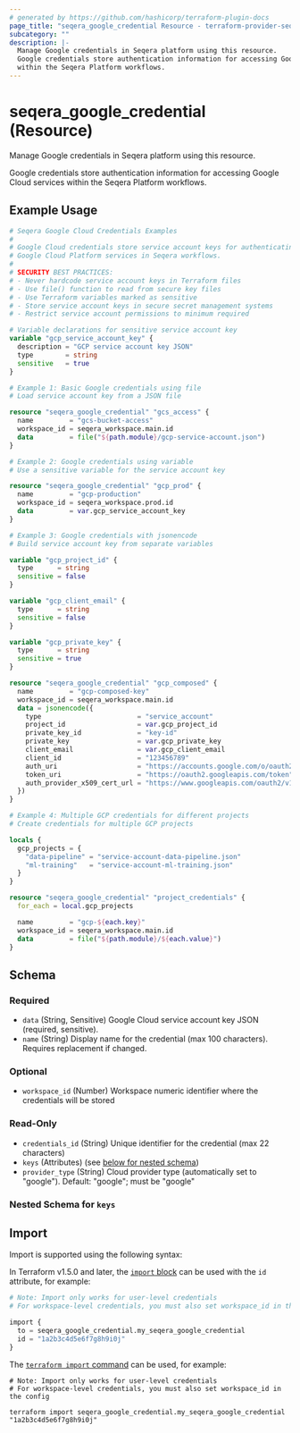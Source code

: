 ```yaml
---
# generated by https://github.com/hashicorp/terraform-plugin-docs
page_title: "seqera_google_credential Resource - terraform-provider-seqera"
subcategory: ""
description: |-
  Manage Google credentials in Seqera platform using this resource.
  Google credentials store authentication information for accessing Google Cloud services
  within the Seqera Platform workflows.
---
```


# seqera_google_credential (Resource)

Manage Google credentials in Seqera platform using this resource.

Google credentials store authentication information for accessing Google Cloud services
within the Seqera Platform workflows.

## Example Usage

```terraform
# Seqera Google Cloud Credentials Examples
#
# Google Cloud credentials store service account keys for authenticating with
# Google Cloud Platform services in Seqera workflows.
#
# SECURITY BEST PRACTICES:
# - Never hardcode service account keys in Terraform files
# - Use file() function to read from secure key files
# - Use Terraform variables marked as sensitive
# - Store service account keys in secure secret management systems
# - Restrict service account permissions to minimum required

# Variable declarations for sensitive service account key
variable "gcp_service_account_key" {
  description = "GCP service account key JSON"
  type        = string
  sensitive   = true
}

# Example 1: Basic Google credentials using file
# Load service account key from a JSON file

resource "seqera_google_credential" "gcs_access" {
  name         = "gcs-bucket-access"
  workspace_id = seqera_workspace.main.id
  data         = file("${path.module}/gcp-service-account.json")
}

# Example 2: Google credentials using variable
# Use a sensitive variable for the service account key

resource "seqera_google_credential" "gcp_prod" {
  name         = "gcp-production"
  workspace_id = seqera_workspace.prod.id
  data         = var.gcp_service_account_key
}

# Example 3: Google credentials with jsonencode
# Build service account key from separate variables

variable "gcp_project_id" {
  type      = string
  sensitive = false
}

variable "gcp_client_email" {
  type      = string
  sensitive = false
}

variable "gcp_private_key" {
  type      = string
  sensitive = true
}

resource "seqera_google_credential" "gcp_composed" {
  name         = "gcp-composed-key"
  workspace_id = seqera_workspace.main.id
  data = jsonencode({
    type                        = "service_account"
    project_id                  = var.gcp_project_id
    private_key_id              = "key-id"
    private_key                 = var.gcp_private_key
    client_email                = var.gcp_client_email
    client_id                   = "123456789"
    auth_uri                    = "https://accounts.google.com/o/oauth2/auth"
    token_uri                   = "https://oauth2.googleapis.com/token"
    auth_provider_x509_cert_url = "https://www.googleapis.com/oauth2/v1/certs"
  })
}

# Example 4: Multiple GCP credentials for different projects
# Create credentials for multiple GCP projects

locals {
  gcp_projects = {
    "data-pipeline" = "service-account-data-pipeline.json"
    "ml-training"   = "service-account-ml-training.json"
  }
}

resource "seqera_google_credential" "project_credentials" {
  for_each = local.gcp_projects

  name         = "gcp-${each.key}"
  workspace_id = seqera_workspace.main.id
  data         = file("${path.module}/${each.value}")
}
```

<!-- schema generated by tfplugindocs -->
## Schema

### Required

- `data` (String, Sensitive) Google Cloud service account key JSON (required, sensitive).
- `name` (String) Display name for the credential (max 100 characters). Requires replacement if changed.

### Optional

- `workspace_id` (Number) Workspace numeric identifier where the credentials will be stored

### Read-Only

- `credentials_id` (String) Unique identifier for the credential (max 22 characters)
- `keys` (Attributes) (see [below for nested schema](#nestedatt--keys))
- `provider_type` (String) Cloud provider type (automatically set to "google"). Default: "google"; must be "google"

<a id="nestedatt--keys"></a>
### Nested Schema for `keys`

## Import

Import is supported using the following syntax:

In Terraform v1.5.0 and later, the [`import` block](https://developer.hashicorp.com/terraform/language/import) can be used with the `id` attribute, for example:

```terraform
# Note: Import only works for user-level credentials
# For workspace-level credentials, you must also set workspace_id in the config

import {
  to = seqera_google_credential.my_seqera_google_credential
  id = "1a2b3c4d5e6f7g8h9i0j"
}
```

The [`terraform import` command](https://developer.hashicorp.com/terraform/cli/commands/import) can be used, for example:

```shell
# Note: Import only works for user-level credentials
# For workspace-level credentials, you must also set workspace_id in the config

terraform import seqera_google_credential.my_seqera_google_credential "1a2b3c4d5e6f7g8h9i0j"
```
